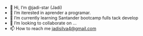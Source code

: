 
- 👋 Hi, I’m @jadi-star (Jadi)
- 👀 I’m iterested in aprender a programar.
- 🌱 I’m currently learning  Santander bootcamp fulls tack  develop
- 💞️ I’m looking to collaborate on ...
- 📫 How to reach me  jadisilva4@gmail.com

<!---

jadi-star/jadi-star is a ✨ special ✨ repository because its `README.md` (this file) appears on your GitHub profile.
You can click the Preview link to take a look at your changes.
--->
